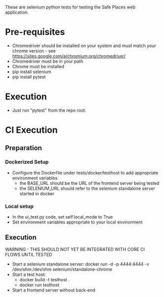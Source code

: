 These are selenium python tests for testing the Safe Places web application.

# Pre-requisites
* Chromedriver should be installed on your system and must match your chrome version - see https://sites.google.com/a/chromium.org/chromedriver/
* Chromedriver must be in your path
* Chrome must be installed
* pip install selenium
* pip install pytest

# Execution
* Just run "pytest" from the repo root.

# CI Execution

## Preparation

### Dockerized Setup
* Configure the Dockerfile under tests/docker/testhost to add appropriate environment variables
  * the BASE_URL should be the URL of the frontend server being tested
  * the SELENIUM_URL should refer to the selenium standalone server started in docker

### Local setup
* In the ui_test.py code, set self.local_mode to True
* Set environment variables appropriate to your local environment

## Execution
WARNING - THIS SHOULD NOT YET BE INTEGRATED WITH CORE CI FLOWS UNTIL TESTED

* Start a selenium standalone server:  docker run -d -p 4444:4444 -v /dev/shm:/dev/shm selenium/standalone-chrome
* Start a test host:
  * docker build -t testhost .
  * docker run testhost
* Start a frontend server without back-end
